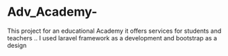 # Adv_Academy-
This project for an educational Academy it offers services for students and teachers .. I used laravel framework as a development and bootstrap as a design 
